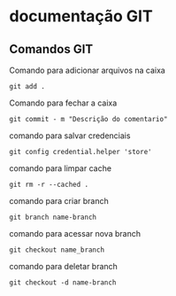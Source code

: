 # documentação GIT

## Comandos GIT

Comando para adicionar arquivos na caixa

    git add .                

Comando para fechar a caixa

    git commit - m "Descrição do comentario"

comando para salvar credenciais

    git config credential.helper 'store'

comando para limpar cache
    
    git rm -r --cached .

comando para criar branch

    git branch name-branch

comando para acessar nova branch

    git checkout name_branch

comando para deletar branch

    git checkout -d name-branch